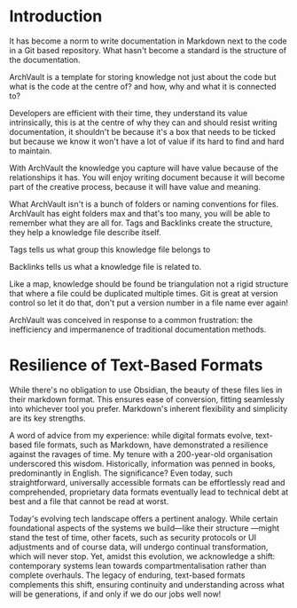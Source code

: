 # Introduction

It has become a norm to write documentation in Markdown next to the code in a Git based repository. What hasn't become a standard is the structure of the documentation. 

ArchVault is a template for storing knowledge not just about the code but what is the code at the centre of? and how, why and what it is connected to?

Developers are efficient with their time, they understand its value intrinsically, this is at the centre of why they can and should resist writing documentation, it shouldn't be because it's a box that needs to be ticked but because we know it won't have a lot of value if its hard to find and hard to maintain. 

With ArchVault the knowledge you capture will have value because of the relationships it has. You will enjoy writing document because it will become part of the creative process, because it will have value and meaning. 

What ArchVault isn't is a bunch of folders or naming conventions for files. ArchVault has eight folders max and that's too many, you will be able to remember what they are all for. Tags and Backlinks create the structure, they help a knowledge file describe itself. 

Tags tells us what group this knowledge file belongs to 

Backlinks tells us what a knowledge file is related to. 

Like a map, knowledge should be found be triangulation not a rigid structure that where a file could be duplicated multiple times. Git is great at version control so let it do that, don't put a version number in a file name ever again! 



ArchVault was conceived in response to a common frustration: the inefficiency and impermanence of traditional documentation methods.





# Resilience of Text-Based Formats

While there's no obligation to use Obsidian, the beauty of these files lies in their markdown format. This ensures ease of conversion, fitting seamlessly into whichever tool you prefer. Markdown's inherent flexibility and simplicity are its key strengths.

A word of advice from my experience: while digital formats evolve, text-based file formats, such as Markdown, have demonstrated a resilience against the ravages of time. My tenure with a 200-year-old organisation underscored this wisdom. Historically, information was penned in books, predominantly in English. The significance? Even today, such straightforward, universally accessible formats can be effortlessly read and comprehended, proprietary data formats eventually lead to technical debt at best and a file that cannot be read at worst.

Today's evolving tech landscape offers a pertinent analogy. While certain foundational aspects of the systems we build—like their structure —might stand the test of time, other facets, such as security protocols or UI adjustments and of course data, will undergo continual transformation, which will never stop. Yet, amidst this evolution, we acknowledge a shift: contemporary systems lean towards compartmentalisation rather than complete overhauls. The legacy of enduring, text-based formats complements this shift, ensuring continuity and understanding across what will be generations, if and only if we do our jobs well now!

